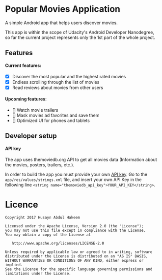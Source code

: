 # Popular Movies Application

A simple Android app that helps users discover movies.

This app is within the scope of Udacity's Android Developer Nanodegree, so far the current project represents only the 1st part of the whole project.

## Features

#### Current features:

- [x] Discover the most popular and the highest rated movies
- [x] Endless scrolling through the list of movies
- [x] Read reviews about movies from other users

#### Upcoming features:

- [] Watch movie trailers
- [] Mask movies ad favorites and save them
- [] Optimized UI for phones and tablets

## Developer setup

#### API key

The app uses themoviedb.org API to get all movies data (Information about the movies, posters, trailers, etc.).

In order to build the app you must provide your own [API key](https://www.themoviedb.org/account/signup). Go to the `app/res/values/strings.xml` file, and insert your own API Key in the following line `<string name="themoviedb_api_key">YOUR_API_KEY</string>`.


# Licence
```
Copyright 2017 Husayn Abdul Hakeem

Licensed under the Apache License, Version 2.0 (the "License");
you may not use this file except in compliance with the License.
You may obtain a copy of the License at

   http://www.apache.org/licenses/LICENSE-2.0

Unless required by applicable law or agreed to in writing, software
distributed under the License is distributed on an "AS IS" BASIS,
WITHOUT WARRANTIES OR CONDITIONS OF ANY KIND, either express or implied.
See the License for the specific language governing permissions and
limitations under the License.
```
